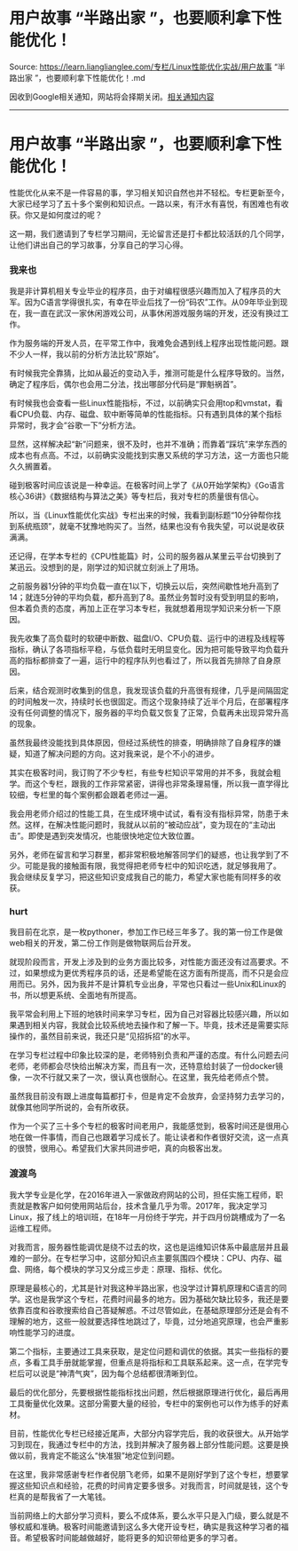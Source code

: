# 用户故事 “半路出家 ”，也要顺利拿下性能优化！ 

Source: https://learn.lianglianglee.com/专栏/Linux性能优化实战/用户故事 “半路出家 ”，也要顺利拿下性能优化！.md

因收到Google相关通知，网站将会择期关闭。[相关通知内容](https://lumendatabase.org/notices/44265620)

---

# 用户故事 “半路出家 ”，也要顺利拿下性能优化！

性能优化从来不是一件容易的事，学习相关知识自然也并不轻松。专栏更新至今，大家已经学习了五十多个案例和知识点。一路以来，有汗水有喜悦，有困难也有收获。你又是如何度过的呢？

这一期，我们邀请到了专栏学习期间，无论留言还是打卡都比较活跃的几个同学，让他们讲出自己的学习故事，分享自己的学习心得。

### 我来也

我是非计算机相关专业毕业的程序员，由于对编程很感兴趣而加入了程序员的大军。因为C语言学得很扎实，有幸在毕业后找了一份“码农”工作。从09年毕业到现在，我一直在武汉一家休闲游戏公司，从事休闲游戏服务端的开发，还没有换过工作。

作为服务端的开发人员，在平常工作中，我难免会遇到线上程序出现性能问题。跟不少人一样，我以前的分析方法比较“原始”。

有时候我完全靠猜，比如从最近的变动入手，推测可能是什么程序导致的。当然，确定了程序后，偶尔也会用二分法，找出哪部分代码是“罪魁祸首”。

有时候我也会查看一些Linux性能指标，不过，以前确实只会用top和vmstat，看看CPU负载、内存、磁盘、软中断等简单的性能指标。只有遇到具体的某个指标异常时，我才会“谷歌一下”分析方法。

显然，这样解决起“新”问题来，很不及时，也并不准确；而靠着“踩坑”来学东西的成本也有点高。不过，以前确实没能找到实惠又系统的学习方法，这一方面也只能久久搁置着。

碰到极客时间应该说是一种幸运。在极客时间上学了《从0开始学架构》《Go语言核心36讲》《数据结构与算法之美》等专栏后，我对专栏的质量很有信心。

所以，当《Linux性能优化实战》专栏出来的时候，我看到副标题“10分钟帮你找到系统瓶颈”，就毫不犹豫地购买了。当然，结果也没有令我失望，可以说是收获满满。

还记得，在学本专栏的《CPU性能篇》时，公司的服务器从某里云平台切换到了某迅云。没想到的是，刚学过的知识就立刻派上了用场。

之前服务器1分钟的平均负载一直在1以下，切换云以后，突然间歇性地升高到了14；就连5分钟的平均负载，都升高到了8。虽然业务暂时没有受到明显的影响，但本着负责的态度，再加上正在学习本专栏，我就想着用现学知识来分析一下原因。

我先收集了高负载时的软硬中断数、磁盘I/O、CPU负载、运行中的进程及线程等指标，确认了各项指标平稳，与低负载时无明显变化。因为把可能导致平均负载升高的指标都排查了一遍，运行中的程序队列也看过了，所以我首先排除了自身原因。

后来，结合观测时收集到的信息，我发现该负载的升高很有规律，几乎是间隔固定的时间触发一次，持续时长也很固定。而这个现象持续了近半个月后，在部署程序没有任何调整的情况下，服务器的平均负载又恢复了正常，负载再未出现异常升高的现象。

虽然我最终没能找到具体原因，但经过系统性的排查，明确排除了自身程序的嫌疑，知道了解决问题的方向。这对我来说，是个不小的进步。

其实在极客时间，我订购了不少专栏，有些专栏知识平常用的并不多，我就会粗学。而这个专栏，跟我的工作非常紧密，讲得也非常条理易懂，所以我一直学得比较细，专栏里的每个案例都会跟着老师过一遍。

我会用老师介绍过的性能工具，在生成环境中试试，看有没有指标异常，防患于未然。这样，在解决性能问题时，我就从以前的“被动应战”，变为现在的“主动出击”。即使是遇到突发情况，也能很快地定位大致位置。

另外，老师在留言和学习群里，都非常积极地解答同学们的疑惑，也让我学到了不少。可能是我的接触面有限，我觉得把老师专栏中的知识吃透，就足够我用了。 我会继续反复学习，把这些知识变成我自己的能力，希望大家也能有同样多的收获。

### hurt

我目前在北京，是一枚pythoner，参加工作已经三年多了。我的第一份工作是做web相关的开发，第二份工作则是做物联网后台开发。

就现阶段而言，开发上涉及到的业务方面比较多，对性能方面还没有过高要求。不过，如果想成为更优秀程序员的话，还是希望能在这方面有所提高，而不只是会应用而已。另外，因为我并不是计算机专业出身，平常也只看过一些Unix和Linux的书，所以想更系统、全面地有所提高。

我平常会利用上下班的地铁时间来学习专栏，因为自己对容器比较感兴趣，所以如果遇到相关内容，我就会比较系统地去操作和了解一下。毕竟，技术还是需要实际操作的，虽然目前来说，我还只是“见招拆招”的水平。

在学习专栏过程中印象比较深的是，老师特别负责和严谨的态度。有什么问题去问老师，老师都会尽快给出解决方案，而且有一次，还特意给封装了一份docker镜像，一次不行就又来了一次，很认真也很耐心。在这里，我先给老师点个赞。

虽然我目前没有跟上进度每篇都打卡，但是肯定不会放弃，会坚持努力去学习的，就像其他同学所说的，会有所收获。

作为一个买了三十多个专栏的极客时间老用户，我能感觉到，极客时间还是很用心地在做一件事情，而自己也跟着学习成长了。能让读者和作者很好交流，这一点真的很赞，很用心。希望我们大家共同进步吧，真的向极客出发。

### 渡渡鸟

我大学专业是化学，在2016年进入一家做政府网站的公司，担任实施工程师，职责就是教客户如何使用网站后台，技术含量几乎为零。2017年，我决定学习Linux，报了线上的培训班，在18年一月份终于学完，并于四月份跳槽成为了一名运维工程师。

对我而言，服务器性能调优是绕不过去的坎，这也是运维知识体系中最底层并且最难的一部分。在专栏学习中，这部分知识点主要氛围四个模块：CPU、内存、磁盘、网络，每个模块的学习又分成三步走：原理、指标、优化。

原理是最核心的，尤其是针对我这种半路出家，也没学过计算机原理和C语言的同学。这也是我学这个专栏，花费时间最多的地方。因为基础欠缺比较多，我还是要依靠百度和谷歌搜索给自己答疑解惑。不过尽管如此，在基础原理部分还是会有不理解的地方，这些一般就要选择性地跳过了，毕竟，过分地追究原理，也会严重影响性能学习的进度。

第二个指标，主要通过工具来获取，是定位问题和调优的依据。其实一些指标的要点，多看工具手册就能掌握，但重点是将指标和工具联系起来。这一点，在学完专栏后可以说是“神清气爽”，因为每个总结都很清晰到位。

最后的优化部分，先要根据性能指标找出问题，然后根据原理进行优化，最后再用工具衡量优化效果。这部分需要大量的经验，专栏中的案例也可以作为练手的好素材。

目前，性能优化专栏已经接近尾声，大部分内容学完后，我的收获很大。从开始学习到现在，我通过专栏中的方法，找到并解决了服务器上部分性能问题。这要是换做以前，我肯定不能这么“快准狠”地定位到问题。

在这里，我非常感谢专栏作者倪朋飞老师，如果不是刚好学到了这个专栏，想要掌握这些知识点和经验，花费的时间肯定要多很多。对我而言，时间就是钱，这个专栏真的是帮我省了一大笔钱。

当前网络上的大部分学习资料，要么不成体系，要么水平只是入门级，要么就是不够权威和准确。极客时间能邀请到这么多大佬开设专栏，确实是我这种学习者的福音。希望极客时间能越做越好，能将更多的知识带给更多的学习者。